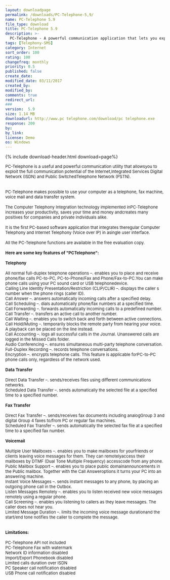 ```yaml
---
layout: downloadpage
permalink: /downloads/PC-Telephone-5,9/
name: PC-Telephone 5.9
file_type: download
title: PC-Telephone 5.9
description: >-
  PC-Telephone - A powerful communication application that lets you exploit the full communication potential of the Internet
tags: [Telephony-SMS]
category: Internet
sort_order: 100
rating: 100
changefreq: monthly
priority: 0.5
published: false
create_date:
modified_date: 03/11/2017
created_by:
modified_by:
comments: true
redirect_url:
###
version:  5.9
size: 1.14 MB
downloadurl: http://www.pc telephone.com/download/pc telephone.exe
response: 200
by:
by_link:
license: Demo
os: Windows
---
```


{% include download-header.html download=page%}

<p style="fix-download-text !important">
<p><font size="2"><p>PC-Telephone is a useful and powerful communication utility that allowsyou to exploit the full communication potential of the Internet,Integrated Services Digital Network (ISDN) and Public SwitchedTelephone Network (PSTN).<br />
<br />
<br />
PC-Telephone makes possible to use your computer as a telephone, fax machine, voice mail and data transfer</a> system.<br />
<br />
The Computer Telephony Integration technology implemented inPC-Telephone increases your productivity, saves your time and money andcreates many positives for companies and private individuals alike. <br />
<br />
It is the first PC-based software application that integrates theregular Computer Telephony and Internet Telephony (Voice over IP) in asingle user interface.<br />
<br />
All the PC-Telephone functions are available in the free evaluation copy.<br />
<br />
<span><strong>Here are some key features of "PCTelephone":</strong></span><br />
<br />
<strong>Telephony </strong><br />
<br />
All normal full-duplex telephone operations –. enables you to place and receive phone/fax calls PC-to-PC, PC-to-Phone/Fax and Phone/Fax-to-PC.You can make phone calls using your PC sound card or USB telephonedevice. <br />
Calling Line Identity Presentation/Restriction (CLIP/CLIR) –. displays the caller s number when the phone rings (caller ID). <br />
Call Answer –. answers automatically incoming calls after a specified delay. <br />
Call Scheduling –. dials automatically phone/fax numbers at a specified time. <br />
Call Forwarding –. forwards automatically incoming calls to a predefined number. <br />
Call Transfer –. transfers an active call to another number. <br />
Call Waiting –. enables you to switch back and forth between active connections. <br />
Call Hold/Muting –. temporarily blocks the remote party from hearing your voice. A playback can be placed on the line instead. <br />
Call Accounting –. logs all successful calls in the Journal. Unanswered calls are logged in the Missed Calls folder. <br />
Audio Conferencing –. ensures simultaneous multi-party telephone conversation. <br />
Full-Duplex Recording –. records telephone conversations. <br />
Encryption –. encrypts telephone calls. This feature is applicable forPC-to-PC phone calls only, regardless of the network used.<br />
<br />
<strong>Data Transfer </strong><br />
<br />
Direct Data Transfer –. sends/receives files using different communications networks. <br />
Scheduled Data Transfer –. sends automatically the selected file at a specified time to a specified number. <br />
<br />
<strong>Fax Transfer </strong><br />
<br />
Direct Fax Transfer –. sends/receives fax documents including analogGroup 3 and digital Group 4 faxes to/from PC or regular fax machines. <br />
Scheduled Fax Transfer –. sends automatically the selected fax file at a specified time to a specified fax number. <br />
<br />
<strong>Voicemail </strong><br />
<br />
Multiple User Mailboxes –. enables you to make mailboxes for yourfriends or clients leaving voice messages for them. They can remotelyaccess their mailboxes by DTMF (Dual Tone Multiple Frequency) accesscode from any phone. <br />
Public Mailbox Support –. enables you to place public domainannouncements in the Public mailbox. Together with the Call Answeroptions it turns your PC into an answering machine. <br />
Instant Voice Messages –. sends instant messages to any phone, by placing an outgoing phone call in the Outbox. <br />
Listen Messages Remotely –. enables you to listen received new voice messages remotely using a regular phone. <br />
Call Screening –. enables you listening to callers as they leave messages. The caller does not hear you. <br />
Limited Message Duration –. limits the incoming voice message durationand the start/end tone notifies the caller to complete the message. <br />
<br />
<br />
<span><strong>Limitations:</strong></span><br />
<br />
PC-Telephone API not included<br />
PC-Telephone Fax with watermark<br />
Network ID information disabled<br />
Import/Export Phonebook disabled<br />
Limited calls duration over ISDN<br />
PC Speaker call notification disabled<br />
USB Phone call notification disabled</p></p></p>
